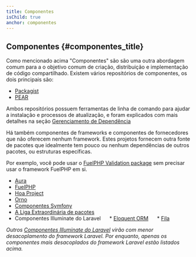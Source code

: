 ```yaml
---
title: Componentes
isChild: true
anchor: componentes
---
```


## Componentes {#componentes_title}

Como mencionado acima "Componentes" são são uma outra abordagem comum para a o objetivo comum de criação, distribuição
e implementação de código compartilhado. Existem vários repositórios de componentes, os dois principais são:

* [Packagist](/#composer_and_packagist)
* [PEAR](/#pear)

Ambos repositórios possuem ferramentas de linha de comando para ajudar a instalação e processos de atualização, e foram 
explicados com mais detalhes na seção [Gerenciamento de Dependência]

Há também componentes de frameworks e componentes de fornecedores que não oferecem nenhum framework. Estes projetos 
fornecem outra fonte de pacotes que idealmente tem pouco ou nenhum dependências de outros pacotes, ou estruturas 
específicas.

Por exemplo, você pode usar o [FuelPHP Validation package] sem precisar usar o framework
FuelPHP em si.

  [Gerenciamento de Dependência]: /#dependency_management
  [FuelPHP Validation package]: https://github.com/fuelphp/validation

* [Aura](http://auraphp.github.com/)
* [FuelPHP](https://github.com/fuelphp)
* [Hoa Project](https://github.com/hoaproject)
* [Orno](https://github.com/orno)
* [Componentes Symfony](http://symfony.com/doc/current/components/index.html)
* [A Liga Extraordinária de pacotes](http://thephpleague.com/)
* Componentes Illuminate do Laravel
     * [Eloquent ORM](https://github.com/illuminate/database)
     * [Fila](https://github.com/illuminate/queue)

_Outros [Componentes Illuminate do Laravel](https://github.com/illuminate) virão com menor desacoplamento do framework 
Laravel.
Por enquanto, apenas os componentes mais desacoplados do framework Laravel estão listados acima._

